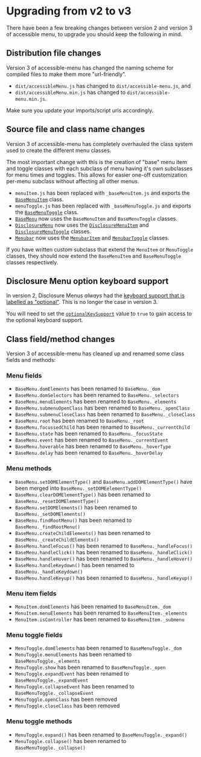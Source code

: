 # Upgrading from v2 to v3

There have been a few breaking changes between version 2 and version 3 of accessible menu, to upgrade you should keep the following in mind.

## Distribution file changes

Version 3 of accessible-menu has changed the naming scheme for compiled files to make them more "url-friendly".

- `dist/accessibleMenu.js` has changed to `dist/accessible-menu.js`, and
- `dist/accessibleMenu.min.js` has changed to `dist/accessible-menu.min.js`.

Make sure you update your imports/script urls accordingly.

## Source file and class name changes

Version 3 of accessible-menu has completely overhauled the class system used to create the different menu classes.

The most important change with this is the creation of "base" menu item and toggle classes with each subclass of menu having it's own subclasses for menu times and toggles. This allows for easier one-off customization per-menu subclass without affecting all other menus.

- `menuItem.js` has been replaced with `_baseMenuItem.js` and exports the [`BaseMenuItem`](https://accessible-menu.netlify.app/basemenuitem) class.
- `menuToggle.js` has been replaced with `_baseMenuToggle.js` and exports the [`BaseMenuToggle`](https://accessible-menu.netlify.app/basemenutoggle) class.
- [`BaseMenu`](https://accessible-menu.netlify.app/basemenu) now uses the `BaseMenuItem` and `BaseMenuToggle` classes.
- [`DisclosureMenu`](https://accessible-menu.netlify.app/disclosuremenu) now uses the [`DisclosureMenuItem`](https://accessible-menu.netlify.app/disclosuremenuitem) and [`DisclosureMenuToggle`](https://accessible-menu.netlify.app/disclosuremenutoggle) classes.
- [`Menubar`](https://accessible-menu.netlify.app/menubar) now uses the [`MenubarItem`](https://accessible-menu.netlify.app/menubaritem) and [`MenubarToggle`](https://accessible-menu.netlify.app/menubartoggle) classes.

If you have written custom subclass that extend the `MenuItem` or `MenuToggle` classes, they should now extend the `BaseMenuItem` and `BaseMenuToggle` classes respectively.

## Disclosure Menu option keyboard support

In version 2, Disclosure Menus _always_ had the [keyboard support that is labelled as "optional"](https://www.w3.org/TR/wai-aria-practices-1.2/examples/disclosure/disclosure-navigation.html#kbd_label). This is no longer the case in version 3.

You will need to set the [`optionalKeySupport`](https://accessible-menu.netlify.app/disclosuremenu#optionalKeySupport) value to `true` to gain access to the optional keyboard support.

## Class field/method changes

Version 3 of accessible-menu has cleaned up and renamed some class fields and methods:

### Menu fields

- `BaseMenu.domElements` has been renamed to `BaseMenu._dom`
- `BaseMenu.domSelectors` has been renamed to `BaseMenu._selectors`
- `BaseMenu.menuElements` has been renamed to `BaseMenu._elements`
- `BaseMenu.submenuOpenClass` has been renamed to `BaseMenu._openClass`
- `BaseMenu.submenuCloseClass` has been renamed to `BaseMenu._closeClass`
- `BaseMenu.root` has been renamed to `BaseMenu._root`
- `BaseMenu.focussedChild` has been renamed to `BaseMenu._currentChild`
- `BaseMenu.state` has been renamed to `BaseMenu._focusState`
- `BaseMenu.event` has been renamed to `BaseMenu._currentEvent`
- `BaseMenu.hoverable` has been renamed to `BaseMenu._hoverType`
- `BaseMenu.delay` has been renamed to `BaseMenu._hoverDelay`

### Menu methods

- `BaseMenu.setDOMElementType()` and `BaseMenu.addDOMElementType()` have been merged into `BaseMenu._setDOMEelementType()`
- `BaseMenu.clearDOMElementType()` has been renamed to `BaseMenu._resetDOMElementType()`
- `BaseMenu.setDOMElements()` has been renamed to `BaseMenu._setDOMElements()`
- `BaseMenu.findRootMenu()` has been renamed to `BaseMenu._findRootMenu()`
- `BaseMenu.createChildElements()` has been renamed to `BaseMenu._createChildElements()`
- `BaseMenu.handleFocus()` has been renamed to `BaseMenu._handleFocus()`
- `BaseMenu.handleClick()` has been renamed to `BaseMenu._handleClick()`
- `BaseMenu.handleHover()` has been renamed to `BaseMenu._handleHover()`
- `BaseMenu.handleKeydown()` has been renamed to `BaseMenu._handleKeydown()`
- `BaseMenu.handleKeyup()` has been renamed to `BaseMenu._handleKeyup()`

### Menu item fields

- `MenuItem.domElements` has been renamed to `BaseMenuItem._dom`
- `MenuItem.menuElements` has been renamed to `BaseMenuItem._elements`
- `MenuItem.isController` has been renamed to `BaseMenuItem._submenu`

### Menu toggle fields

- `MenuToggle.domElements` has been renamed to `BaseMenuToggle._dom`
- `MenuToggle.menuElements` has been renamed to `BaseMenuToggle._elements`
- `MenuToggle.show` has been renamed to `BaseMenuToggle._open`
- `MenuToggle.expandEvent` has been renamed to `BaseMenuToggle._expandEvent`
- `MenuToggle.collapseEvent` has been renamed to `BaseMenuToggle._collapseEvent`
- `MenuToggle.openClass` has been removed
- `MenuToggle.closeClass` has been removed

### Menu toggle methods

- `MenuToggle.expand()` has been renamed to `BaseMenuToggle._expand()`
- `MenuToggle.collapse()` has been renamed to `BaseMenuToggle._collapse()`
